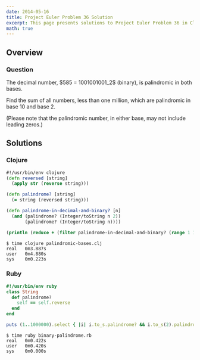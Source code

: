```yaml
---
date: 2014-05-16
title: Project Euler Problem 36 Solution
excerpt: This page presents solutions to Project Euler Problem 36 in Clojure and Ruby.
math: true
---
```



## Overview


### Question

<p>
The decimal number, $585 = 1001001001_2$ (binary), is palindromic in both bases.
</p>

<p>
Find the sum of all numbers, less than one million, which are palindromic in base 10 and base 2.
</p>

<p>
(Please note that the palindromic number, in either base, may not include leading zeros.)
</p>






## Solutions

### Clojure

```clojure
#!/usr/bin/env clojure
(defn reversed [string]
  (apply str (reverse string)))

(defn palindrome? [string]
  (= string (reversed string)))

(defn palindrome-in-decimal-and-binary? [n]
  (and (palindrome? (Integer/toString n 2))
       (palindrome? (Integer/toString n))))

(println (reduce + (filter palindrome-in-decimal-and-binary? (range 1 1000000))))
```


```
$ time clojure palindromic-bases.clj
real   0m3.887s
user   0m4.880s
sys    0m0.223s
```



### Ruby

```ruby
#!/usr/bin/env ruby
class String
  def palindrome?
    self == self.reverse
  end
end

puts (1..1000000).select { |i| i.to_s.palindrome? && i.to_s(2).palindrome? }.reduce(:+)
```


```
$ time ruby binary-palindrome.rb
real   0m0.422s
user   0m0.420s
sys    0m0.000s
```



